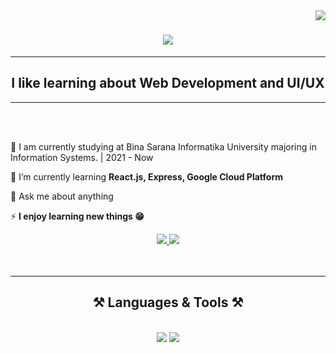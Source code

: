<img align="right" src="https://visitor-badge.laobi.icu/badge?page_id=arjunnourmansyah27.arjunnourmansyah27"/>
<h1 align="center">
    <img src="https://readme-typing-svg.herokuapp.com/?font=Righteous&size=35&center=true&vCenter=true&width=550&height=70&duration=5000&lines=Hi+There!+👋;+I'm+Arjun+Nourmansyah+Ramdani!;" />
</h1>
<hr style=color:white>
<h2 align="center">I like learning about Web Development and UI/UX</h2>
<hr>
<br/>
<!-- <img align="right" alt="Coding" width="200" src="https://cdn.dribbble.com/users/1162077/screenshots/3848914/programmer.gif"/> -->
<br>
<div align="left">
 
 🏫 I am currently studying at Bina Sarana Informatika University majoring in Information Systems. | 2021 - Now
 
 🌱 I’m currently learning **React.js, Express, Google Cloud Platform**

💬 Ask me about anything 

⚡ **I enjoy learning new things 😁**

 </div>
 
<div align="center"> 
  <a href="mailto:arjunnourmansyah27@gmail.com">
    <img src="https://img.shields.io/badge/Gmail-333333?style=for-the-badge&logo=gmail&logoColor=red" />
  </a>
  <a href="https://www.linkedin.com/in/arjunnourmansyahramdani/" target="_blank">
    <img src="https://img.shields.io/badge/LinkedIn-0077B5?style=for-the-badge&logo=linkedin&logoColor=white" target="_blank" />
  </a>
</div>
<br><br>
 <hr/>
 
<h2 align="center">⚒️ Languages & Tools ⚒️</h2>
<br/>
<div align="center">
    <img src="https://skillicons.dev/icons?i=html,css,javascript,php,nodejs,tailwind,bootstrap,firebase,gcp,mysql" />
    <img src="https://skillicons.dev/icons?i=git,github,figma,vscode,ai,ps,notion,postman"/><br>
</div>
